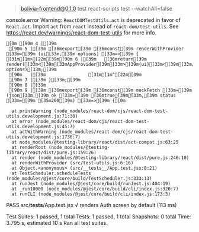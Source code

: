 
> bolivia-frontend@0.1.0 test
> react-scripts test --watchAll=false

  console.error
    Warning: `ReactDOMTestUtils.act` is deprecated in favor of `React.act`. Import `act` from `react` instead of `react-dom/test-utils`. See https://react.dev/warnings/react-dom-test-utils for more info.

    [0m [90m 4 |[39m
     [90m 5 |[39m [36mexport[39m [36mconst[39m renderWithProvider [33m=[39m (ui[33m,[39m options) [33m=>[39m {
    [31m[1m>[22m[39m[90m 6 |[39m   [36mreturn[39m render([33m<[39m[33mAppProvider[39m[33m>[39m{ui}[33m<[39m[33m/[39m[33mAppProvider[39m[33m>[39m[33m,[39m options)[33m;[39m
     [90m   |[39m                [31m[1m^[22m[39m
     [90m 7 |[39m }[33m;[39m
     [90m 8 |[39m
     [90m 9 |[39m [36mexport[39m [36mconst[39m mockFetch [33m=[39m (json[33m,[39m ok [33m=[39m [36mtrue[39m[33m,[39m status [33m=[39m [35m200[39m) [33m=>[39m {[0m

      at printWarning (node_modules/react-dom/cjs/react-dom-test-utils.development.js:71:30)
      at error (node_modules/react-dom/cjs/react-dom-test-utils.development.js:45:7)
      at actWithWarning (node_modules/react-dom/cjs/react-dom-test-utils.development.js:1736:7)
      at node_modules/@testing-library/react/dist/act-compat.js:63:25
      at renderRoot (node_modules/@testing-library/react/dist/pure.js:159:26)
      at render (node_modules/@testing-library/react/dist/pure.js:246:10)
      at renderWithProvider (src/test-utils.js:6:16)
      at Object.<anonymous> (src/__tests__/App.test.jsx:8:21)
      at TestScheduler.scheduleTests (node_modules/@jest/core/build/TestScheduler.js:333:13)
      at runJest (node_modules/@jest/core/build/runJest.js:404:19)
      at _run10000 (node_modules/@jest/core/build/cli/index.js:320:7)
      at runCLI (node_modules/@jest/core/build/cli/index.js:173:3)

PASS src/__tests__/App.test.jsx
  √ renders Auth screen by default (113 ms)

Test Suites: 1 passed, 1 total
Tests:       1 passed, 1 total
Snapshots:   0 total
Time:        3.795 s, estimated 10 s
Ran all test suites.
